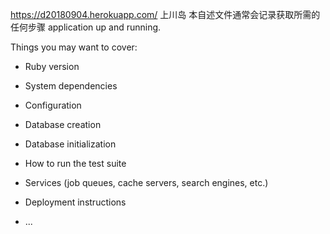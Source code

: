 https://d20180904.herokuapp.com/
上川岛
本自述文件通常会记录获取所需的任何步骤
application up and running.

Things you may want to cover:

* Ruby version

* System dependencies

* Configuration

* Database creation

* Database initialization

* How to run the test suite

* Services (job queues, cache servers, search engines, etc.)

* Deployment instructions

* ...
